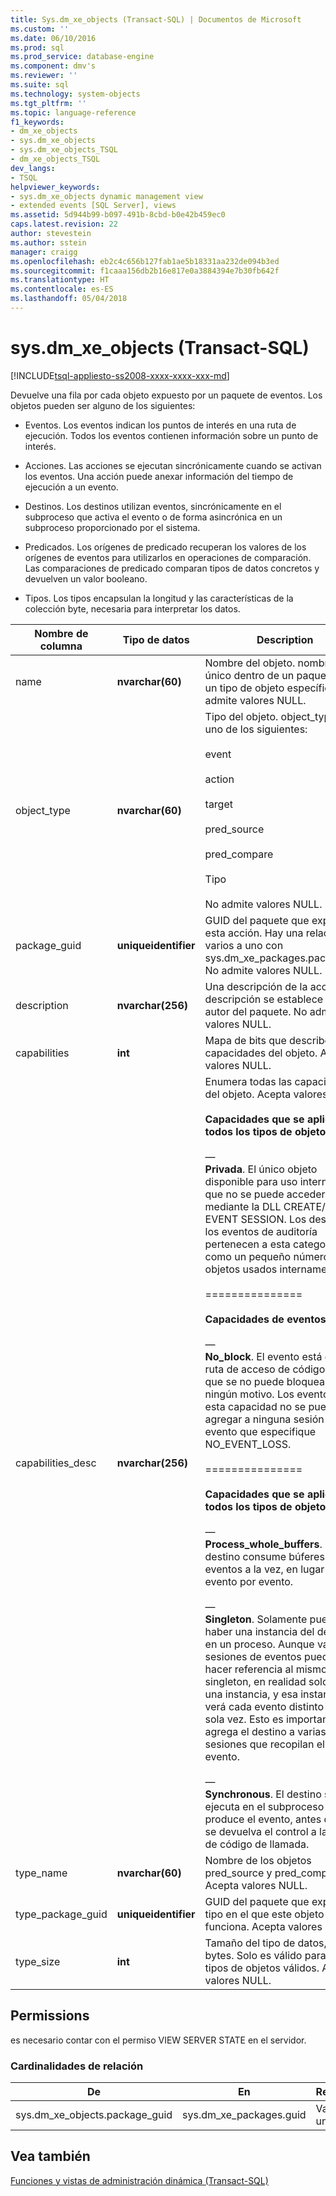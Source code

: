 ```yaml
---
title: Sys.dm_xe_objects (Transact-SQL) | Documentos de Microsoft
ms.custom: ''
ms.date: 06/10/2016
ms.prod: sql
ms.prod_service: database-engine
ms.component: dmv's
ms.reviewer: ''
ms.suite: sql
ms.technology: system-objects
ms.tgt_pltfrm: ''
ms.topic: language-reference
f1_keywords:
- dm_xe_objects
- sys.dm_xe_objects
- sys.dm_xe_objects_TSQL
- dm_xe_objects_TSQL
dev_langs:
- TSQL
helpviewer_keywords:
- sys.dm_xe_objects dynamic management view
- extended events [SQL Server], views
ms.assetid: 5d944b99-b097-491b-8cbd-b0e42b459ec0
caps.latest.revision: 22
author: stevestein
ms.author: sstein
manager: craigg
ms.openlocfilehash: eb2c4c656b127fab1ae5b18331aa232de094b3ed
ms.sourcegitcommit: f1caaa156db2b16e817e0a3884394e7b30fb642f
ms.translationtype: HT
ms.contentlocale: es-ES
ms.lasthandoff: 05/04/2018
---
```

# <a name="sysdmxeobjects-transact-sql"></a>sys.dm_xe_objects (Transact-SQL)
[!INCLUDE[tsql-appliesto-ss2008-xxxx-xxxx-xxx-md](../../includes/tsql-appliesto-ss2008-xxxx-xxxx-xxx-md.md)]

  Devuelve una fila por cada objeto expuesto por un paquete de eventos. Los objetos pueden ser alguno de los siguientes:  
  
-   Eventos. Los eventos indican los puntos de interés en una ruta de ejecución. Todos los eventos contienen información sobre un punto de interés.  
  
-   Acciones. Las acciones se ejecutan sincrónicamente cuando se activan los eventos. Una acción puede anexar información del tiempo de ejecución a un evento.  
  
-   Destinos. Los destinos utilizan eventos, sincrónicamente en el subproceso que activa el evento o de forma asincrónica en un subproceso proporcionado por el sistema.  
  
-   Predicados. Los orígenes de predicado recuperan los valores de los orígenes de eventos para utilizarlos en operaciones de comparación. Las comparaciones de predicado comparan tipos de datos concretos y devuelven un valor booleano.  
  
-   Tipos. Los tipos encapsulan la longitud y las características de la colección byte, necesaria para interpretar los datos.  

 |Nombre de columna|Tipo de datos|Description|  
|-----------------|---------------|-----------------|  
|name|**nvarchar(60)**|Nombre del objeto. nombre es único dentro de un paquete para un tipo de objeto específico. No admite valores NULL.|  
|object_type|**nvarchar(60)**|Tipo del objeto. object_type es uno de los siguientes:<br /><br /> event<br /><br /> action<br /><br /> target<br /><br /> pred_source<br /><br /> pred_compare<br /><br /> Tipo<br /><br /> No admite valores NULL.|  
|package_guid|**uniqueidentifier**|GUID del paquete que expone esta acción. Hay una relación de varios a uno con sys.dm_xe_packages.package_id. No admite valores NULL.|  
|description|**nvarchar(256)**|Una descripción de la acción. descripción se establece por el autor del paquete. No admite valores NULL.|  
|capabilities|**int**|Mapa de bits que describe las capacidades del objeto. Acepta valores NULL.|  
|capabilities_desc|**nvarchar(256)**|Enumera todas las capacidades del objeto. Acepta valores NULL.<br /><br /> **Capacidades que se aplican a todos los tipos de objeto**<br /><br /> —<br />                                **Privada**. El único objeto disponible para uso interno, y al que no se puede acceder mediante la DLL CREATE/ALTER EVENT SESSION. Los destinos y los eventos de auditoría pertenecen a esta categoría, así como un pequeño número de objetos usados internamente.<br /><br /> ===============<br /><br /> **Capacidades de eventos**<br /><br /> —<br />                                **No_block**. El evento está en una ruta de acceso de código crítica que se no puede bloquear por ningún motivo. Los eventos con esta capacidad no se pueden agregar a ninguna sesión de evento que especifique NO_EVENT_LOSS.<br /><br /> ===============<br /><br /> **Capacidades que se aplican a todos los tipos de objeto**<br /><br /> —<br />                                **Process_whole_buffers**. El destino consume búferes de eventos a la vez, en lugar de evento por evento.<br /><br /> —<br />                        **Singleton**. Solamente puede haber una instancia del destino en un proceso. Aunque varias sesiones de eventos pueden hacer referencia al mismo destino singleton, en realidad solo hay una instancia, y esa instancia verá cada evento distinto una sola vez. Esto es importante si se agrega el destino a varias sesiones que recopilan el mismo evento.<br /><br /> —<br />                                **Synchronous**. El destino se ejecuta en el subproceso que produce el evento, antes de que se devuelva el control a la línea de código de llamada.|  
|type_name|**nvarchar(60)**|Nombre de los objetos pred_source y pred_compare. Acepta valores NULL.|  
|type_package_guid|**uniqueidentifier**|GUID del paquete que expone el tipo en el que este objeto funciona. Acepta valores NULL.|  
|type_size|**int**|Tamaño del tipo de datos, en bytes. Solo es válido para los tipos de objetos válidos. Acepta valores NULL.|  
  
## <a name="permissions"></a>Permissions  
 es necesario contar con el permiso VIEW SERVER STATE en el servidor.  
  
### <a name="relationship-cardinalities"></a>Cardinalidades de relación  
  
|De|En|Relación|  
|----------|--------|------------------|  
|sys.dm_xe_objects.package_guid|sys.dm_xe_packages.guid|Varios a uno|  
  
## <a name="see-also"></a>Vea también  
 [Funciones y vistas de administración dinámica &#40;Transact-SQL&#41;](~/relational-databases/system-dynamic-management-views/system-dynamic-management-views.md)  
  
  

